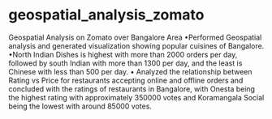 # geospatial_analysis_zomato
Geospatial Analysis on Zomato over Bangalore Area
•Performed Geospatial analysis and generated visualization showing popular cuisines of Bangalore.
•North Indian Dishes is highest with more than 2000 orders per day, followed by south Indian with more than 1300 per day, and the least is Chinese with less than 500 per day.
• Analyzed the relationship between Rating vs Price for restaurants accepting online and offline orders and concluded with the ratings of restaurants in Bangalore, with Onesta being the highest rating with approximately 350000 votes and Koramangala Social being the lowest with around 85000 votes.
